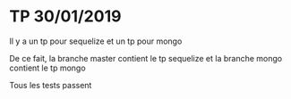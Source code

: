 # TP 30/01/2019 

Il y a un tp pour sequelize et un tp pour mongo

De ce fait, la branche master contient le tp sequelize et la branche mongo contient le tp mongo

Tous les tests passent
